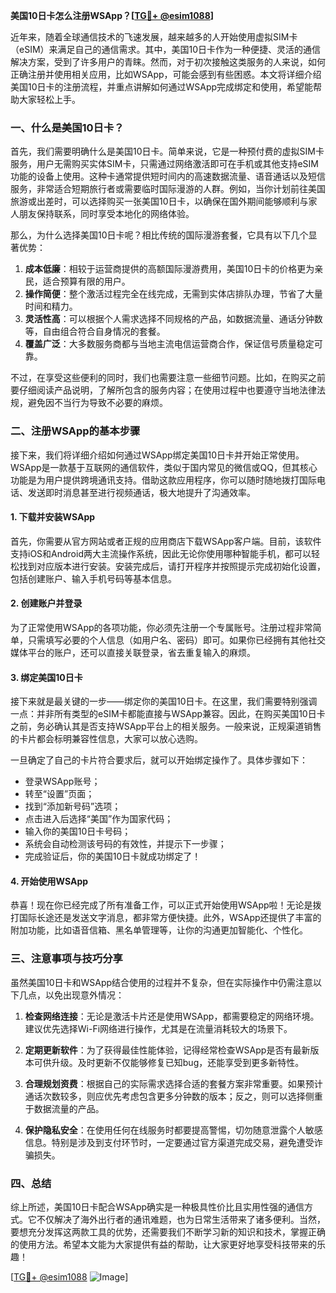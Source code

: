 **美国10日卡怎么注册WSApp？[[TG💪+ @esim1088](https://t.me/s/esim1088)]**

近年来，随着全球通信技术的飞速发展，越来越多的人开始使用虚拟SIM卡（eSIM）来满足自己的通信需求。其中，美国10日卡作为一种便捷、灵活的通信解决方案，受到了许多用户的青睐。然而，对于初次接触这类服务的人来说，如何正确注册并使用相关应用，比如WSApp，可能会感到有些困惑。本文将详细介绍美国10日卡的注册流程，并重点讲解如何通过WSApp完成绑定和使用，希望能帮助大家轻松上手。

### 一、什么是美国10日卡？

首先，我们需要明确什么是美国10日卡。简单来说，它是一种预付费的虚拟SIM卡服务，用户无需购买实体SIM卡，只需通过网络激活即可在手机或其他支持eSIM功能的设备上使用。这种卡通常提供短时间内的高速数据流量、语音通话以及短信服务，非常适合短期旅行者或需要临时国际漫游的人群。例如，当你计划前往美国旅游或出差时，可以选择购买一张美国10日卡，以确保在国外期间能够顺利与家人朋友保持联系，同时享受本地化的网络体验。

那么，为什么选择美国10日卡呢？相比传统的国际漫游套餐，它具有以下几个显著优势：

1. **成本低廉**：相较于运营商提供的高额国际漫游费用，美国10日卡的价格更为亲民，适合预算有限的用户。
2. **操作简便**：整个激活过程完全在线完成，无需到实体店排队办理，节省了大量时间和精力。
3. **灵活性高**：可以根据个人需求选择不同规格的产品，如数据流量、通话分钟数等，自由组合符合自身情况的套餐。
4. **覆盖广泛**：大多数服务商都与当地主流电信运营商合作，保证信号质量稳定可靠。

不过，在享受这些便利的同时，我们也需要注意一些细节问题。比如，在购买之前要仔细阅读产品说明，了解所包含的服务内容；在使用过程中也要遵守当地法律法规，避免因不当行为导致不必要的麻烦。

### 二、注册WSApp的基本步骤

接下来，我们将详细介绍如何通过WSApp绑定美国10日卡并开始正常使用。WSApp是一款基于互联网的通信软件，类似于国内常见的微信或QQ，但其核心功能是为用户提供跨境通讯支持。借助这款应用程序，你可以随时随地拨打国际电话、发送即时消息甚至进行视频通话，极大地提升了沟通效率。

#### 1. 下载并安装WSApp

首先，你需要从官方网站或者正规的应用商店下载WSApp客户端。目前，该软件支持iOS和Android两大主流操作系统，因此无论你使用哪种智能手机，都可以轻松找到对应版本进行安装。安装完成后，请打开程序并按照提示完成初始化设置，包括创建账户、输入手机号码等基本信息。

#### 2. 创建账户并登录

为了正常使用WSApp的各项功能，你必须先注册一个专属账号。注册过程非常简单，只需填写必要的个人信息（如用户名、密码）即可。如果你已经拥有其他社交媒体平台的账户，还可以直接关联登录，省去重复输入的麻烦。

#### 3. 绑定美国10日卡

接下来就是最关键的一步——绑定你的美国10日卡。在这里，我们需要特别强调一点：并非所有类型的eSIM卡都能直接与WSApp兼容。因此，在购买美国10日卡之前，务必确认其是否支持WSApp平台上的相关服务。一般来说，正规渠道销售的卡片都会标明兼容性信息，大家可以放心选购。

一旦确定了自己的卡片符合要求后，就可以开始绑定操作了。具体步骤如下：

- 登录WSApp账号；
- 转至“设置”页面；
- 找到“添加新号码”选项；
- 点击进入后选择“美国”作为国家代码；
- 输入你的美国10日卡号码；
- 系统会自动检测该号码的有效性，并提示下一步骤；
- 完成验证后，你的美国10日卡就成功绑定了！

#### 4. 开始使用WSApp

恭喜！现在你已经完成了所有准备工作，可以正式开始使用WSApp啦！无论是拨打国际长途还是发送文字消息，都非常方便快捷。此外，WSApp还提供了丰富的附加功能，比如语音信箱、黑名单管理等，让你的沟通更加智能化、个性化。

### 三、注意事项与技巧分享

虽然美国10日卡和WSApp结合使用的过程并不复杂，但在实际操作中仍需注意以下几点，以免出现意外情况：

1. **检查网络连接**：无论是激活卡片还是使用WSApp，都需要稳定的网络环境。建议优先选择Wi-Fi网络进行操作，尤其是在流量消耗较大的场景下。

2. **定期更新软件**：为了获得最佳性能体验，记得经常检查WSApp是否有最新版本可供升级。及时更新不仅能够修复已知bug，还能享受到更多新特性。

3. **合理规划资费**：根据自己的实际需求选择合适的套餐方案非常重要。如果预计通话次数较多，则应优先考虑包含更多分钟数的版本；反之，则可以选择侧重于数据流量的产品。

4. **保护隐私安全**：在使用任何在线服务时都要提高警惕，切勿随意泄露个人敏感信息。特别是涉及到支付环节时，一定要通过官方渠道完成交易，避免遭受诈骗损失。

### 四、总结

综上所述，美国10日卡配合WSApp确实是一种极具性价比且实用性强的通信方式。它不仅解决了海外出行者的通讯难题，也为日常生活带来了诸多便利。当然，要想充分发挥这两款工具的优势，还需要我们不断学习新的知识和技术，掌握正确的使用方法。希望本文能为大家提供有益的帮助，让大家更好地享受科技带来的乐趣！

[[TG💪+ @esim1088](https://t.me/s/esim1088) ![Image](https://i.postimg.cc/4NQfJmqS/Snipaste-2025-05-13-00-14-12.png)]